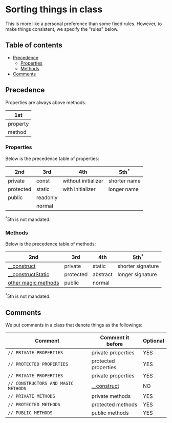 # Sorting things in class

This is more like a personal preference than some fixed rules. However, to make things consistent, we specify the "rules" below.

## Table of contents

- [Precedence](#precedence)
  - [Properties](#properties)
  - [Methods](#methods)
- [Comments](#comments)

## Precedence

Properties are always above methods.

| 1st      |
|----------|
| property |
| method   |

### Properties

Below is the precedence table of properties:

| 2nd       | 3rd      | 4th                 | 5th<sup>*</sup> |
|-----------|----------|---------------------|-----------------|
| private   | const    | without initializer | shorter name    |
| protected | static   | with initializer    | longer name     |
| public    | readonly |                     |                 |
|           | normal   |                     |                 |

<sup>*</sup>5th is not mandated.

### Methods

Below is the precedence table of methods:

| 2nd                                                                                   | 3rd       | 4th      | 5th<sup>*</sup>   |
|---------------------------------------------------------------------------------------|-----------|----------|-------------------|
| [__construct](https://www.php.net/manual/en/language.oop5.decon.php#object.construct) | private   | static   | shorter signature |
| [__constructStatic](https://github.com/vladimmi/construct-static)                     | protected | abstract | longer signature  |
| [other magic methods](https://www.php.net/manual/en/language.oop5.magic.php)          | public    | normal   |                   |

<sup>*</sup>5th is not mandated.

## Comments

We put comments in a class that denote things as the followings:

| Comment                             | Comment it before                                                                     | Optional |
|-------------------------------------|---------------------------------------------------------------------------------------|----------|
| `// PRIVATE PROPERTIES`             | private properties                                                                    | YES      |
| `// PROTECTED PROPERTIES`           | protected properties                                                                  | YES      |
| `// PRIVATE PROPERTIES`             | private properties                                                                    | YES      |
| `// CONSTRUCTORS AND MAGIC METHODS` | [__construct](https://www.php.net/manual/en/language.oop5.decon.php#object.construct) | NO       |
| `// PRIVATE METHODS`                | private methods                                                                       | YES      |
| `// PROTECTED METHODS`              | protected methods                                                                     | YES      |
| `// PUBLIC METHODS`                 | public methods                                                                        | YES      |
